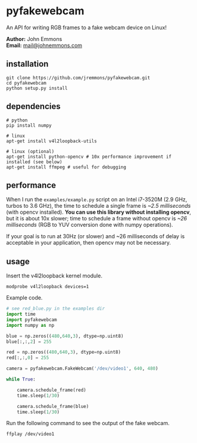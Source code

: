 # pyfakewebcam

An API for writing RGB frames to a fake webcam device on Linux!

**Author:** John Emmons  
**Email:** mail@johnemmons.com

## installation

```
git clone https://github.com/jremmons/pyfakewebcam.git
cd pyfakewebcam
python setup.py install
```

## dependencies
```
# python 
pip install numpy

# linux
apt-get install v4l2loopback-utils

# linux (optional)
apt-get install python-opencv # 10x performance improvement if installed (see below)
apt-get install ffmpeg # useful for debugging
```

## performance

When I run the `examples/example.py` script on an Intel i7-3520M (2.9
GHz, turbos to 3.6 GHz), the time to schedule a single frame is *~2.5
milliseconds* (with opencv installed). **You can use this library
without installing opencv**, but it is about 10x slower; time to
schedule a frame without opencv is *~26 milliseconds* (RGB to YUV
conversion done with numpy operations).

If your goal is to run at 30Hz (or slower) and ~26 milliseconds of
delay is acceptable in your application, then opencv may not be
necessary. 

## usage 

Insert the v4l2loopback kernel module.

```
modprobe v4l2loopback devices=1
```

Example code.

```python
# see red_blue.py in the examples dir
import time
import pyfakewebcam
import numpy as np

blue = np.zeros((480,640,3), dtype=np.uint8)
blue[:,:,2] = 255

red = np.zeros((480,640,3), dtype=np.uint8)
red[:,:,0] = 255

camera = pyfakewebcam.FakeWebcam('/dev/video1', 640, 480)

while True:

    camera.schedule_frame(red)
    time.sleep(1/30)

    camera.schedule_frame(blue)
    time.sleep(1/30)
```

Run the following command to see the output of the fake webcam.
```
ffplay /dev/video1
```
